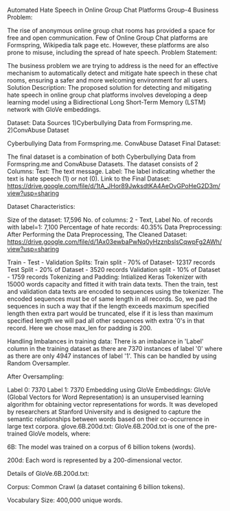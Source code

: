 Automated Hate Speech in Online Group Chat Platforms
Group-4
Business Problem:

The rise of anonymous online group chat rooms has provided a space for free and open communication.
Few of Online Group Chat platforms are Formspring, Wikipedia talk page etc.
However, these platforms are also prone to misuse, including the spread of hate speech.
Problem Statement:

The business problem we are trying to address is the need for an effective mechanism to automatically detect and mitigate hate speech in these chat rooms, ensuring a safer and more welcoming environment for all users.
Solution Description: The proposed solution for detecting and mitigating hate speech in online group chat platforms involves developing a deep learning model using a Bidirectional Long Short-Term Memory (LSTM) network with GloVe embeddings.

Dataset:
Data Sources
1)Cyberbullying Data from Formspring.me.
2)ConvAbuse Dataset

Cyberbullying Data from Formspring.me.
ConvAbuse Dataset
Final Dataset:

The final dataset is a combination of both Cyberbullying Data from Formspring.me and ConvAbuse Datasets.
The dataset consists of 2 Columns:
Text: The text message.
Label: The label indicating whether the text is hate speech (1) or not (0).
Link to the Final Dataset: https://drive.google.com/file/d/1tA_JHor89JwksdtKA4AeOvGPoHeG2D3m/view?usp=sharing

Dataset Characteristics:

Size of the dataset: 17,596
No. of columns: 2 - Text, Label
No. of records with label=1: 7,100
Percentage of hate records: 40.35%
Data Preprocessing:
After Performing the Data Preprocessing, The Cleaned Dataset: https://drive.google.com/file/d/1Ax03ewbaPwNq0yHzznbslsCqwpFg2AWh/view?usp=sharing

Train - Test - Validation Splits:
Train split - 70% of Dataset- 12317 records
Test Split - 20% of Dataset - 3520 records
Validation split - 10% of Dataset - 1759 records
Tokenizing and Padding:
Intialized Keras Tokenizer with 15000 words capacity and fitted it with train data texts. Then the train, test and validation data texts are encoded to sequences using the tokenizer. The encoded sequences must be of same length in all records. So, we pad the sequences in such a way that if the length exceeds maximum specified length then extra part would be truncated, else if it is less than maximum specified length we will pad all other sequences with extra '0's in that record. Here we chose max_len for padding is 200.

Handling Imbalances in training data:
There is an imbalance in 'Label' column in the training dataset as there are 7370 instances of label '0' where as there are only 4947 instances of label '1'. This can be handled by using Random Oversampler.

After Oversampling:

Label 0: 7370
Label 1: 7370
Embedding using GloVe Embeddings:
GloVe (Global Vectors for Word Representation) is an unsupervised learning algorithm for obtaining vector representations for words. It was developed by researchers at Stanford University and is designed to capture the semantic relationships between words based on their co-occurrence in large text corpora. glove.6B.200d.txt: GloVe.6B.200d.txt is one of the pre-trained GloVe models, where:

6B: The model was trained on a corpus of 6 billion tokens (words).

200d: Each word is represented by a 200-dimensional vector.

Details of GloVe.6B.200d.txt:

Corpus: Common Crawl (a dataset containing 6 billion tokens).

Vocabulary Size: 400,000 unique words.
